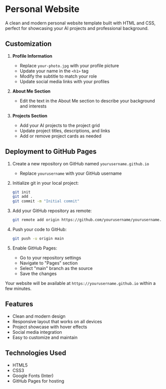 # Personal Website

A clean and modern personal website template built with HTML and CSS, perfect for showcasing your AI projects and professional background.

## Customization

1. **Profile Information**
   - Replace `your-photo.jpg` with your profile picture
   - Update your name in the `<h1>` tag
   - Modify the subtitle to match your role
   - Update social media links with your profiles

2. **About Me Section**
   - Edit the text in the About Me section to describe your background and interests

3. **Projects Section**
   - Add your AI projects to the project grid
   - Update project titles, descriptions, and links
   - Add or remove project cards as needed

## Deployment to GitHub Pages

1. Create a new repository on GitHub named `yourusername.github.io`
   - Replace `yourusername` with your GitHub username

2. Initialize git in your local project:
   ```bash
   git init
   git add .
   git commit -m "Initial commit"
   ```

3. Add your GitHub repository as remote:
   ```bash
   git remote add origin https://github.com/yourusername/yourusername.github.io.git
   ```

4. Push your code to GitHub:
   ```bash
   git push -u origin main
   ```

5. Enable GitHub Pages:
   - Go to your repository settings
   - Navigate to "Pages" section
   - Select "main" branch as the source
   - Save the changes

Your website will be available at `https://yourusername.github.io` within a few minutes.

## Features

- Clean and modern design
- Responsive layout that works on all devices
- Project showcase with hover effects
- Social media integration
- Easy to customize and maintain

## Technologies Used

- HTML5
- CSS3
- Google Fonts (Inter)
- GitHub Pages for hosting 